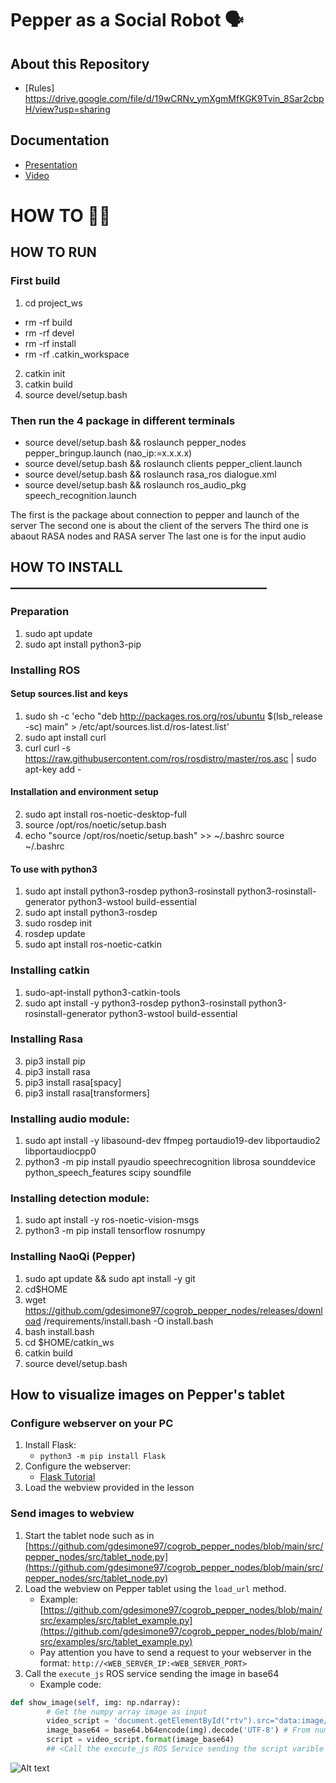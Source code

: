 # Pepper as a Social Robot 🗣️

## About this Repository
- [Rules] https://drive.google.com/file/d/19wCRNv_ymXgmMfKGK9Tvin_8Sar2cbpH/view?usp=sharing


## Documentation
- [Presentation](https://docs.google.com/presentation/d/1zyz_xxsRhIuO-7U-GgTZRs0cZkHIISAh/edit?usp=sharing&ouid=114610994690035412569&rtpof=true&sd=true)
- [Video]()



# HOW TO 🧑‍🏫

## HOW TO RUN

### First build
1. cd project_ws
- rm -rf build
- rm -rf devel
- rm -rf install
- rm -rf .catkin_workspace
2. catkin init
3. catkin build
4. source devel/setup.bash

### Then run the 4 package in different terminals
- source devel/setup.bash && roslaunch pepper_nodes pepper_bringup.launch (nao_ip:=x.x.x.x)
- source devel/setup.bash && roslaunch clients pepper_client.launch
- source devel/setup.bash && roslaunch rasa_ros dialogue.xml
- source devel/setup.bash && roslaunch ros_audio_pkg speech_recognition.launch

The first is the package about connection to pepper and launch of the server
The second one is about the client of the servers
The third one is abaout RASA nodes and RASA server
The last one is for the input audio 


## HOW TO INSTALL _________________________________________
### Preparation
1. sudo apt update
2. sudo apt install python3-pip

### Installing ROS
#### Setup sources.list and keys
1. sudo sh -c 'echo "deb http://packages.ros.org/ros/ubuntu $(lsb_release -sc) main" > /etc/apt/sources.list.d/ros-latest.list'
2. sudo apt install curl 
3. curl curl -s https://raw.githubusercontent.com/ros/rosdistro/master/ros.asc | sudo apt-key add -
#### Installation and environment setup
2. sudo apt install ros-noetic-desktop-full
3. source /opt/ros/noetic/setup.bash
4. echo "source /opt/ros/noetic/setup.bash" >> ~/.bashrc source ~/.bashrc
#### To use with python3
1. sudo apt install python3-rosdep python3-rosinstall python3-rosinstall-generator python3-wstool build-essential
2. sudo apt install python3-rosdep
3. sudo rosdep init
4. rosdep update
5. sudo apt install ros-noetic-catkin


### Installing catkin
1. sudo-apt-install python3-catkin-tools
2. sudo apt install -y python3-rosdep python3-rosinstall python3-rosinstall-generator python3-wstool build-essential


### Installing Rasa 

3. pip3 install pip
4. pip3 install rasa
5. pip3 install rasa\[spacy\]
6. pip3 install rasa\[transformers\]

### Installing audio module: 
1. sudo apt install -y libasound-dev ffmpeg portaudio19-dev libportaudio2 libportaudiocpp0
2. python3 -m pip install pyaudio speechrecognition librosa sounddevice python_speech_features scipy soundfile

### Installing detection module:
1. sudo apt install -y ros-noetic-vision-msgs
2. python3 -m pip install tensorflow rosnumpy


### Installing NaoQi (Pepper)
1. sudo apt update && sudo apt install -y git
2. cd$HOME
3. wget https://github.com/gdesimone97/cogrob_pepper_nodes/releases/download
/requirements/install.bash -O install.bash
4. bash install.bash
5. cd $HOME/catkin_ws
6. catkin build
7. source devel/setup.bash



## How to visualize images on Pepper's tablet

### Configure webserver on your PC
1. Install Flask:
    - `python3 -m pip install Flask`
2. Configure the webserver:
    - [Flask Tutorial](https://flask.palletsprojects.com/en/stable/tutorial/layout/)
3. Load the webview provided in the lesson

### Send images to webview

1. Start the tablet node such as in [https://github.com/gdesimone97/cogrob_pepper_nodes/blob/main/src/pepper_nodes/src/tablet_node.py](https://github.com/gdesimone97/cogrob_pepper_nodes/blob/main/src/pepper_nodes/src/tablet_node.py)
2. Load the webview on Pepper tablet using the `load_url` method.
    - Example: [https://github.com/gdesimone97/cogrob_pepper_nodes/blob/main/src/examples/src/tablet_example.py](https://github.com/gdesimone97/cogrob_pepper_nodes/blob/main/src/examples/src/tablet_example.py)
    - Pay attention you have to send a request to your webserver in the format: `http://<WEB_SERVER_IP:<WEB_SERVER_PORT>`
3. Call the `execute_js` ROS service sending the image in base64
    - Example code:

```python
def show_image(self, img: np.ndarray):
        # Get the numpy array image as input
        video_script = 'document.getElementById("rtv").src="data:image/png;base64, {}";'
        image_base64 = base64.b64encode(img).decode('UTF-8') # From numpy array to base64 string
        script = video_script.format(image_base64)
        ## <Call the execute_js ROS Service sending the script varible defined above>
```


![Alt text](https://corporate-internal-prod.aldebaran.com/themes/custom/softbank/images/360/pepper.png)
